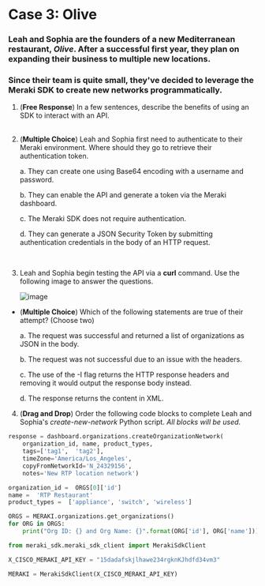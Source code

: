 # Case 3: Olive
### Leah and Sophia are the founders of a new Mediterranean restaurant, *Olive*. After a successful first year, they plan on expanding their business to multiple new locations.
### Since their team is quite small, they've decided to leverage the Meraki SDK to create new networks programmatically.

1. (**Free Response**) In a few sentences, describe the benefits of using an SDK to interact with an API.
<br><br>

2.  (**Multiple Choice**) Leah and Sophia first need to authenticate to their Meraki environment. Where should they go to retrieve their authentication token.

    a. They can create one using Base64 encoding with a username and password.
    
    b. They can enable the API and generate a token via the Meraki dashboard.
    
    c. The Meraki SDK does not require authentication.
    
    d. They can generate a JSON Security Token by submitting authentication credentials in the body of an HTTP request.

<br>

3. Leah and Sophia begin testing the API via a **curl** command. Use the following image to answer the questions.

  	![image](https://github.com/neythonstreitz/devnet-problem-sets/assets/144170135/33445c97-5bdc-45b9-86e9-cd73777d8983)

- (**Multiple Choice**) Which of the following statements are true of their attempt? (Choose two)

    a. The request was successful and returned a list of organizations as JSON in the body.
    
    b. The request was not successful due to an issue with the headers.
    
    c. The use of the -I flag returns the HTTP response headers and removing it would output the response body instead.
    
    d. The response returns the content in XML.


4. (**Drag and Drop**) Order the following code blocks to complete Leah and Sophia's *create-new-network* Python script. 
*All blocks will be used.*


```python
response = dashboard.organizations.createOrganizationNetwork(
	organization_id, name, product_types, 
	tags=['tag1',  'tag2'], 
	timeZone='America/Los_Angeles', 
	copyFromNetworkId='N_24329156', 
	notes='New RTP location network')
```
```python
organization_id =  ORGS[0]['id']
name =  'RTP Restaurant' 
product_types =  ['appliance', 'switch', 'wireless'] 
```
```python
ORGS = MERAKI.organizations.get_organizations()
for ORG in ORGS:
	print("Org ID: {} and Org Name: {}".format(ORG['id'], ORG['name']))
```

```python
from meraki_sdk.meraki_sdk_client import MerakiSdkClient

X_CISCO_MERAKI_API_KEY = "15dadafskjlhawe234rgknKJhdfd34vm3"

MERAKI = MerakiSdkClient(X_CISCO_MERAKI_API_KEY)
```

